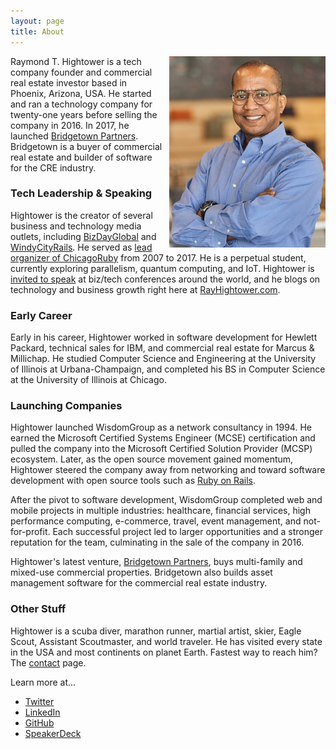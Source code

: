 ```yaml
---
layout: page
title: About
---
```


<img style="margin-left:10px" align="right" src="/images/RayHightower_Sep2021_Phoenix_AZ_USA.jpg" width="250" alt="Ray Hightower in Phoenix, AZ, USA" title="Ray Hightower in Phoenix, AZ, USA" />

Raymond T. Hightower is a tech company founder and commercial real estate investor based in Phoenix, Arizona, USA. He started and ran a technology company for twenty-one years before selling the company in 2016. In 2017, he launched [Bridgetown Partners](https://BridgetownPartners.com). Bridgetown is a buyer of commercial real estate and builder of software for the CRE industry.

### Tech Leadership & Speaking

Hightower is the creator of several business and technology media outlets, including [BizDayGlobal](https://BizDayGlobal.com) and [WindyCityRails](/blog/2015/10/05/windycityrails-2015-recap/). He served as [lead organizer of ChicagoRuby](/blog/2017/09/07/passing-the-chicagoruby-baton/) from 2007 to 2017. He is a perpetual student, currently exploring parallelism, quantum computing, and IoT. Hightower is [invited to speak](/speaking/) at biz/tech conferences around the world, and he blogs on technology and business growth right here at [RayHightower.com](/).

### Early Career

Early in his career, Hightower worked in software development for Hewlett Packard, technical sales for IBM, and commercial real estate for Marcus & Millichap. He studied Computer Science and Engineering at the University of Illinois at Urbana-Champaign, and completed his BS in Computer Science at the University of Illinois at Chicago.

### Launching Companies

Hightower launched WisdomGroup as a network consultancy in 1994. He earned the Microsoft Certified Systems Engineer (MCSE) certification and pulled the company into the Microsoft Certified Solution Provider (MCSP) ecosystem. Later, as the open source movement gained momentum, Hightower steered the company away from networking and toward software development with open source tools such as [Ruby on Rails](/blog/2017/07/25/a-business-view-of-ruby-on-rails/).

After the pivot to software development, WisdomGroup completed web and mobile projects in multiple industries: healthcare, financial services, high performance computing, e-commerce, travel, event management, and not-for-profit. Each successful project led to larger opportunities and a stronger reputation for the team, culminating in the sale of the company in 2016.

Hightower's latest venture, [Bridgetown Partners](https://bridgetownpartners.com), buys multi-family and mixed-use commercial properties. Bridgetown also builds asset management software for the commercial real estate industry.

### Other Stuff

Hightower is a scuba diver, marathon runner, martial artist, skier, Eagle Scout, Assistant Scoutmaster, and world traveler. He has visited every state in the USA and most continents on planet Earth. Fastest way to reach him? The [contact](/contact) page.

Learn more at...

* [Twitter](https://twitter.com/rayhightower)
* [LinkedIn](https://linkedin.com/in/rayhightower)
* [GitHub](https://github.com/rayhightower)
* [SpeakerDeck](https://speakerdeck.com/rayhightower)

